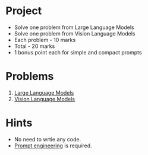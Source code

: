 # Project

- Solve one problem from Large Language Models
- Solve one problem from Vision Language Models
- Each problem - 10 marks
- Total - 20 marks
- 1 bonus point each for simple and compact prompts
  
# Problems

1. [Large Language Models](TextAnalytics)
2. [Vision Language Models](VisionLanguageModels)

# Hints
- No need to wrtie any code.
- [Prompt engineering](https://www.youtube.com/watch?v=Bq-ncjOGeVU) is required.
  
